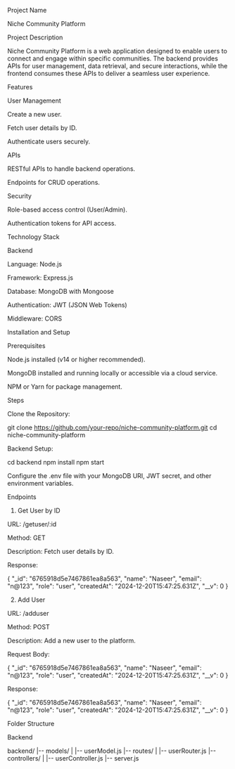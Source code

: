 Project Name

Niche Community Platform

Project Description

Niche Community Platform is a web application designed to enable users to connect and engage within specific communities. The backend provides APIs for user management, data retrieval, and secure interactions, while the frontend consumes these APIs to deliver a seamless user experience.

Features

User Management

Create a new user.

Fetch user details by ID.

Authenticate users securely.

APIs

RESTful APIs to handle backend operations.

Endpoints for CRUD operations.

Security

Role-based access control (User/Admin).

Authentication tokens for API access.

Technology Stack

Backend

Language: Node.js

Framework: Express.js

Database: MongoDB with Mongoose

Authentication: JWT (JSON Web Tokens)

Middleware: CORS

Installation and Setup

Prerequisites

Node.js installed (v14 or higher recommended).

MongoDB installed and running locally or accessible via a cloud service.

NPM or Yarn for package management.

Steps

Clone the Repository:

git clone https://github.com/your-repo/niche-community-platform.git
cd niche-community-platform

Backend Setup:

cd backend
npm install
npm start

Configure the .env file with your MongoDB URI, JWT secret, and other environment variables.

Endpoints

1. Get User by ID

URL: /getuser/:id

Method: GET

Description: Fetch user details by ID.

Response:

{
  "_id": "6765918d5e7467861ea8a563",
  "name": "Naseer",
  "email": "n@123",
  "role": "user",
  "createdAt": "2024-12-20T15:47:25.631Z",
  "__v": 0
}

2. Add User

URL: /adduser

Method: POST

Description: Add a new user to the platform.

Request Body:

{
  "_id": "6765918d5e7467861ea8a563",
  "name": "Naseer",
  "email": "n@123",
  "role": "user",
  "createdAt": "2024-12-20T15:47:25.631Z",
  "__v": 0
}

Response:

{
  "_id": "6765918d5e7467861ea8a563",
  "name": "Naseer",
  "email": "n@123",
  "role": "user",
  "createdAt": "2024-12-20T15:47:25.631Z",
  "__v": 0
}

Folder Structure

Backend

backend/
|-- models/
|   |-- userModel.js
|-- routes/
|   |-- userRouter.js
|-- controllers/
|   |-- userController.js
|-- server.js

